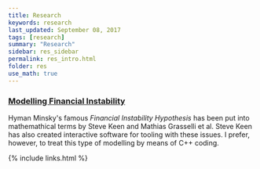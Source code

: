 ```yaml
---
title: Research
keywords: research
last_updated: September 08, 2017
tags: [research]
summary: "Research"
sidebar: res_sidebar
permalink: res_intro.html
folder: res
use_math: true
---
```



### [Modelling Financial Instability](/jdt/minsky.html)

Hyman Minsky's famous *Financial Instability Hypothesis* has been
put into mathemathical terms by Steve Keen and Mathias Grasselli et al.
Steve Keen has also created interactive software for tooling with
these issues. I prefer, however, to treat this type of modelling
by means of C++ coding. 


{% include links.html %}

